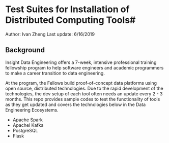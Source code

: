 # Test Suites for Installation of Distributed Computing Tools#

Author: Ivan Zheng
Last update: 6/16/2019

## Background ##

Insight Data Engineering offers a 7-week, intensive professional training fellowship program to help software engineers and academic programmers to make a career transition to data engineering. 

At the program, the Fellows build proof-of-concept data platforms using open source, distributed technologies. Due to the rapid development of the technologies, the dev setup of each tool often needs an update every 2 - 3 months. This repo provides sample codes to test the functionality of tools as they get updated and covers the technologies below in the Data Engineering Ecosystems. 

* Apache Spark
* Apachel Kafka
* PostgreSQL
* Flask